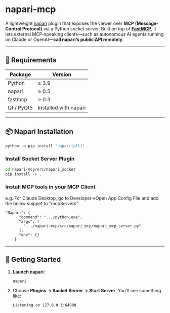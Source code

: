 # napari-mcp

A lightweight [napari](https://napari.org) plugin that exposes the viewer over **MCP (Message-Control Protocol)** via a Python socket server. Built on top of **[FastMCP](https://github.com/fastmcp/fastmcp)**, it lets external MCP-speaking clients—such as autonomous AI agents running on Claude or OpenAI—**call napari’s public API remotely**.

---

## 🔧 Requirements

| Package    | Version               |
| ---------- | --------------------- |
| Python     | ≥ 3.9                 |
| napari     | ≥ 0.5                 |
| fastmcp    | ≥ 0.3                 |
| Qt / PyQt5 | Installed with napari |

---

## 📦 Napari Installation 

```bash
python -m pip install "napari[all]"
```

### Install Socket Server Plugin

```bash
cd napari-mcp/src/napari_socket
pip install -e .
```

### Install MCP tools in your MCP Client

e.g. For Claude Desktop, go to Developer->Open App Config File and add the below snippet to "mcpServers"
```
"Napari": {
      "command": ".../python.exe",
      "args": [                        
        ".../napari-mcp/src/napari_mcp/napari_mcp_server.py"
      ],
      "env": {}
    }
```

---

## 🚀 Getting Started

1. **Launch napari**:

   ```bash
   napari
   ```
2. Choose **Plugins → Socket Server → Start Server**. You’ll see something like:

   ```text
   Listening on 127.0.0.1:64908
   ```

